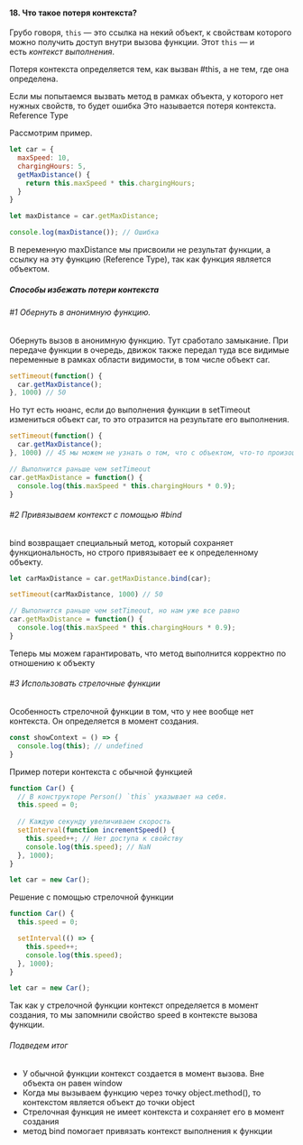 #### 18. Что такое потеря контекста?  

Грубо говоря, `this` — это ссылка на некий объект, к свойствам которого можно получить доступ внутри вызова функции. Этот `this` — и есть _контекст выполнения_.

Потеря контекста определяется тем, как вызван #this, а не тем, где она определена.

Если мы попытаемся вызвать метод в рамках объекта, у которого нет нужных свойств, то будет ошибка Это называется потеря контекста. Reference Type

Рассмотрим пример.
```javascript
let car = {
  maxSpeed: 10,
  chargingHours: 5,
  getMaxDistance() {
    return this.maxSpeed * this.chargingHours;
  }
}

let maxDistance = car.getMaxDistance;

console.log(maxDistance()); // Ошибка
```
В переменную maxDistance мы присвоили не результат функции, а ссылку на эту функцию (Reference Type), так как функция является объектом.

##### Способы избежать потери контекста
###### #1 Обернуть в анонимную функцию.

Обернуть вызов в анонимную функцию. Тут сработало замыкание. При передаче функции в очередь, движок также передал туда все видимые переменные в рамках области видимости, в том числе объект car.

```javascript
setTimeout(function() {
  car.getMaxDistance();
}, 1000) // 50
```

Но тут есть нюанс, если до выполнения функции в setTimeout измениться объект car, то это отразится на результате его выполнения.

```javascript
setTimeout(function() {
  car.getMaxDistance();
}, 1000) // 45 мы можем не узнать о том, что с объектом, что-то произошло

// Выполнится раньше чем setTimeout
car.getMaxDistance = function() {
  console.log(this.maxSpeed * this.chargingHours * 0.9);
}
```

###### #2 Привязываем контекст с помощью #bind

bind возвращает специальный метод, который сохраняет функциональность, но строго привязывает ее к определенному объекту.

```javascript
let carMaxDistance = car.getMaxDistance.bind(car);

setTimeout(carMaxDistance, 1000) // 50

// Выполнится раньше чем setTimeout, но нам уже все равно
car.getMaxDistance = function() {
  console.log(this.maxSpeed * this.chargingHours * 0.9);
}
```

Теперь мы можем гарантировать, что метод выполнится корректно по отношению к объекту

###### #3 Использовать стрелочные функции

Особенность стрелочной функции в том, что у нее вообще нет контекста. Он определяется в момент создания.

```javascript
const showContext = () => {
  console.log(this); // undefined
}
```

Пример потери контекста с обычной функцией

```javascript
function Car() {
  // В конструкторе Person() `this` указывает на себя.
  this.speed = 0;
  
  // Каждую секунду увеличиваем скорость
  setInterval(function incrementSpeed() {
    this.speed++; // Нет доступа к свойству
    console.log(this.speed); // NaN
  }, 1000);
}

let car = new Car();
```

Решение с помощью стрелочной функции

```javascript
function Car() {
  this.speed = 0;

  setInterval(() => {
    this.speed++;
    console.log(this.speed);
  }, 1000);
}

let car = new Car();
```

Так как у стрелочной функции контекст определяется в момент создания, то мы запомнили свойство speed в контексте вызова функции.

###### Подведем итог

-   У обычной функции контекст создается в момент вызова. Вне объекта он равен window
-   Когда мы вызываем функцию через точку object.method(), то контекстом является объект до точки object
-   Стрелочная функция не имеет контекста и сохраняет его в момент создания
-   метод bind помогает привязать контекст выполнения к функции
